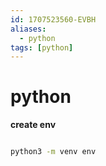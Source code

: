 ```yaml
---
id: 1707523560-EVBH
aliases:
  - python
tags: [python]
---
```


# python

**create env**

```bash

python3 -m venv env

```

